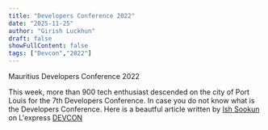 ```yaml
---
title: "Developers Conference 2022"
date: "2025-11-25"
author: "Girish Luckhun"
draft: false   
showFullContent: false
tags: ["Devcon","2022"]                                            
---
```


Mauritius Developers Conference 2022

This week, more than 900 tech enthusiast descended on the city of Port Louis for the 7th Developers Conference. In case you do not know what is the Developers Conference. Here is a beautful article written by [Ish Sookun](https://twitter.com/IshSookun) on L'express [DEVCON](https://lexpress.mu/node/415580)




